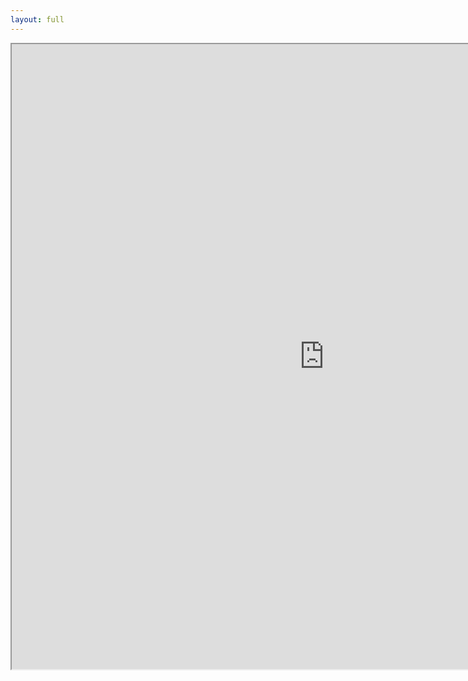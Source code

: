 ```yaml
---
layout: full
---
```


<!-- Use local terminal streamed with ttyd like this `ttyd -W -p 8085 zsh` -->
<div class="frame-wrapper magic-border">
    <iframe height="1000" width="1000" src="http://localhost:8085/?fontSize=19" />
</div>

<style>
iframe {
    border-radius: 5px;
    overflow: hidden;
    position: relative;
    height: 100%;
    width: 100%;
}

.xterm-screen {
    width: 836px;
    height: 456px;
}

.frame-wrapper {
    height: 100%;
    width: 100%;
}
</style>
